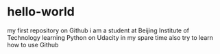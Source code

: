 # hello-world
my first repository on Github
i am a student at Beijing Institute of Technology
learning Python on Udacity in my spare time
also try to learn how to use Github
